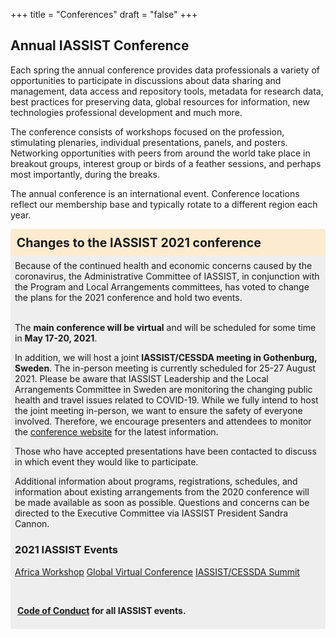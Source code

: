 +++
title = "Conferences"
draft = "false"
+++
## Annual IASSIST Conference

Each spring the annual conference provides data professionals a variety of opportunities to participate in discussions about data sharing and management, data access and repository tools, metadata for research data, best practices for preserving data, global resources for information, new technologies professional development and much more. 

The conference consists of workshops focused on the profession, stimulating plenaries, individual presentations, panels, and posters. Networking opportunities with peers from around the world take place in breakout groups, interest group or birds of a feather sessions, and perhaps most importantly, during the breaks. 

The annual conference is an international event. Conference locations reflect our membership base and typically rotate to a different region each year.

<div style="background-color:#fdebd0;font-weight:bold;padding:.5em;font-size:140%;">Changes to the IASSIST 2021 conference</div>

<div style="background-color:#eee;padding:.5em;">Because of the continued health and economic concerns caused by the coronavirus, the Administrative Committee of IASSIST, in conjunction with the Program and Local Arrangements committees, has voted to change the plans for the 2021 conference and hold two events.<br /><br />


The **main conference will be virtual** and will be scheduled for some time in **May 17-20, 2021**. 

In addition, we will host a joint **IASSIST/CESSDA meeting in Gothenburg, Sweden**. The in-person meeting is currently scheduled for 25-27 August 2021. Please be aware that IASSIST Leadership and the Local Arrangements Committee in Sweden are monitoring the changing public health and travel issues related to COVID-19. While we fully intend to host the joint meeting in-person, we want to ensure the safety of everyone involved. Therefore, we encourage presenters and attendees to monitor the [conference website](https://www.iassist2021.org/) for the latest information.   

Those who have accepted presentations have been contacted to discuss in which event they would like to participate. 


Additional information about programs, registrations, schedules, and information about existing arrangements from the 2020 conference will be made available as soon as possible.  Questions and concerns can be directed to the Executive Committee via IASSIST President Sandra Cannon.

### 2021 IASSIST Events

<a class="btn btn-template-main" href="./iassist-africa-2021/" >Africa Workshop</a> 
<a class="btn btn-template-main" href="./iassist-virtual-2021/" >Global Virtual Conference</a> 
<a class="btn btn-template-main" href="./iassist-sweden-2021/" >IASSIST/CESSDA Summit</a>

<br />

&nbsp;**[Code of Conduct](/community/code-of-conduct) for all IASSIST events.**

</div>

<br />
